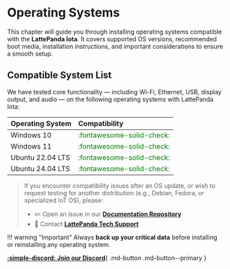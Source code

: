 # Operating Systems

This chapter will guide you through installing operating systems compatible with the **LattePanda Iota**. It covers supported OS versions, recommended boot media, installation instructions, and important considerations to ensure a smooth setup.

## Compatible System List

We have tested core functionality — including Wi-Fi, Ethernet, USB, display output, and audio — on the following operating systems with LattePanda Iota:

| Operating System | Compatibility                                               |
| :--------------- | :---------------------------------------------------------- |
| Windows 10       | <span style="color: green">:fontawesome-solid-check:</span> |
| Windows 11       | <span style="color: green">:fontawesome-solid-check:</span> |
| Ubuntu 22.04 LTS | <span style="color: green">:fontawesome-solid-check:</span> |
| Ubuntu 24.04 LTS | <span style="color: green">:fontawesome-solid-check:</span> |

> If you encounter compatibility issues after an OS update, or wish to request testing for another distribution (e.g., Debian, Fedora, or specialized IoT OS), please:
> 
> - ✏️ Open an issue in our [**Documentation Repository**](https://github.com/LattePandaTeam/Docs/issues)
> - 📧 Contact [**LattePanda Tech Support**](mailto:techsupport@lattepanda.com)


!!! warning "Important"
    Always **back up your critical data** before installing or reinstalling any operating system.




[**:simple-discord: Join our Discord**](https://discord.gg/k6YPYQgmHt){ .md-button .md-button--primary }